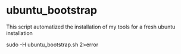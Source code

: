# ubuntu_bootstrap
This script  automatized the installation of my tools for a fresh ubuntu installation

sudo -H ubuntu_bootstrap.sh 2>error
